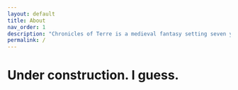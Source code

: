 ```yaml
---
layout: default
title: About
nav_order: 1
description: "Chronicles of Terre is a medieval fantasy setting seven years in the writing, currently for dungeons & dragons 5th edition."
permalink: /
---
```


# Under construction. I guess.